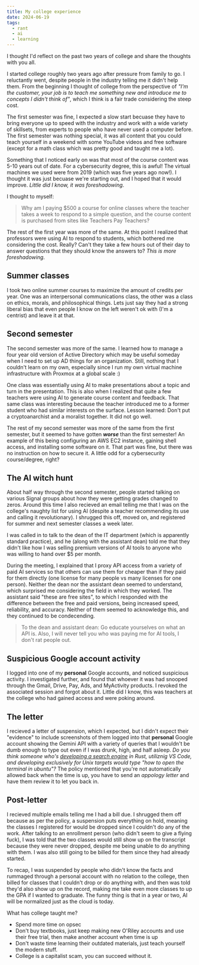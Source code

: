 ```yaml
---
title: My college experience
date: 2024-06-19
tags:
  - rant
  - ai
  - learning
---
```

I thought I'd reflect on the past two years of college and share the thoughts with you all.

I started college roughly two years ago after pressure from family to go. I reluctantly went, despite people in the industry telling me it didn't help them. From the beginning I thought of college from the perspective of *"I'm the customer, your job is to teach me something new and introduce me to concepts I didn't think of"*, which I think is a fair trade considering the steep cost.

The first semester was fine, I expected a slow start becuase they have to bring everyone up to speed with the industry and work with a wide variety of skillsets, from experts to people who have never used a computer before. The first semester was nothing special, it was all content that you could teach yourself in a weekend with some YouTube videos and free software (except for a math class which was pretty good and taught me a lot).

Something that I noticed early on was that most of the course content was 5-10 years out of date. For a cybersecurity degree, this is awful! The virtual machines we used were from 2019 (which was five years ago now!). I thought it was just becuase we're starting out, and I hoped that it would improve. *Little did I know, it was foreshadowing*.

I thought to myself:
> Why am I paying $500 a course for online classes where the teacher takes a week to respond to a simple question, and the course content is purchased from sites like Teachers Pay Teachers?

The rest of the first year was more of the same. At this point I realized that professors were using AI to respond to students, which bothered me considering the cost. Really? Can't they take a few hours out of their day to answer questions that they should know the answers to? *This is more foreshadowing*.

## Summer classes
I took two online summer courses to maximize the amount of credits per year. One was an interpersonal communications class, the other was a class on ethics, morals, and philosophical things. Lets just say they had a strong liberal bias that even people I know on the left weren't ok with (I'm a centrist) and leave it at that.

## Second semester
The second semester was more of the same. I learned how to manage a four year old version of Active Directory which may be useful someday when I need to set up AD things for an organization. Still, nothing that I couldn't learn on my own, especially since I run my own virtual machine infrastructure with Proxmox at a global scale :)

One class was essentially using AI to make presentations about a topic and turn in the presentation. This is also when I realized that quite a few teachers were using AI to generate course content and feedback. That same class was interesting because the teacher introduced me to a former student who had similar interests on the surface. Lesson learned: Don't put a cryptoanarchist and a moralist together. It did not go well.

The rest of my second semester was more of the same from the first semester, but it seemed to have gotten ***worse*** than the first semester! An example of this being configuring an AWS EC2 instance, gaining shell access, and installing some software on it. That part was fine, but there was no instruction on how to secure it. A little odd for a cybersecurity course/degree, right?

## The AI witch hunt
About half way through the second semester, people started talking on various Signal groups about how they were getting grades changed to zeros. Around this time I also recieved an email telling me that I was on the college's naughty list for using AI (despite a teacher recommending its use and calling it revolutionary). I shrugged this off, moved on, and registered for summer and next semester classes a week later.

I was called in to talk to the dean of the IT department (which is apparently standard practice), and he (along with the assistant dean) told me that they didn't like how I was selling premium versions of AI tools to anyone who was willing to hand over $5 per month.

During the meeting, I explained that I proxy API access from a variety of paid AI services so that others can use them for cheaper than if they paid for them directly (one license for many people vs many licenses for one person). Neither the dean nor the assistant dean seemed to understand, which surprised me considering the field in which they worked. The assistant said "these are free sites", to which I responded with the difference between the free and paid versions, being increased speed, reliability, and accuracy. Neither of them seemed to acknowledge this, and they continued to be condecending. 

> To the dean and assistant dean: Go educate yourselves on what an API is. Also, I will never tell you who was paying me for AI tools, I don't rat people out.

## Suspicious Google account activity
I logged into one of my **personal** Google accounts, and noticed suspicious activity. I investigated further, and found that whoever it was had snooped through the Gmail, Drive, Pay, Ads, and MyActivity products. I revoked the associated session and forgot about it. Little did I know, this was teachers at the college who had gained access and were poking around.

## The letter
I recieved a letter of suspension, which I expected, but I didn't expect their "evidence" to include screenshots of them logged into that **personal** Google account showing the Gemini API with a variety of queries that I wouldn't be dumb enough to type out even if I was drunk, high, and half asleep. *Do you think someone who's [developing a search engine](/building-a-search-engine) in Rust, utiliznig VS Code, and developing exclusively for Unix targets would type "how to open the terminal in ubuntu"?*
The policy mentioned that you're not automatically allowed back when the time is up, you have to send an *appology letter* and have them review it to let you back in.

## Post-letter
I recieved multiple emails telling me I had a bill due. I shrugged them off because as per the policy, a suspension puts everything on hold, meaning the classes I registered for would be dropped since I couldn't do any of the work. After talking to an enrollment person (who didn't seem to give a flying fuck), I was told that the two classes would still show up on the transcript because they were never dropped, despite me being unable to do anything with them. I was also still going to be billed for them since they had already started.

To recap, I was suspended by people who didn't know the facts and rummaged through a personal account with no relation to the college, then billed for classes that I couldn't drop or do anything with, and then was told they'd also show up on the record, making me take even more classes to up the GPA if I wanted to graduate.
The funny thing is that in a year or two, AI will be normalized just as the cloud is today.

What has college taught me?
* Spend more time on opsec
* Don't buy textbooks, just keep making new O'Riley accounts and use their free trial, then make another account when time is up
* Don't waste time learning their outdated materials, just teach yourself the modern stuff.
* College is a capitalist scam, you can succeed without it.
